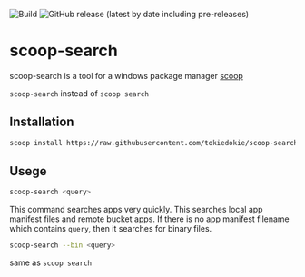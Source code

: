 ![Build](https://github.com/tokiedokie/scoop-search/workflows/Build/badge.svg)
![GitHub release (latest by date including pre-releases)](https://img.shields.io/github/v/release/tokiedokie/scoop-search?include_prereleases)

# scoop-search

scoop-search is a tool for a windows package manager [scoop](https://scoop.sh/)

`scoop-search` instead of `scoop search`

## Installation

```sh
scoop install https://raw.githubusercontent.com/tokiedokie/scoop-search/master/scoop-search.json
```

## Usege

```sh
scoop-search <query>
```
This command searches apps very quickly.
This searches local app manifest files and remote bucket apps. If there is no app manifest filename which contains `query`, then it searches for binary files.


```sh
scoop-search --bin <query>
```
same as `scoop search`

